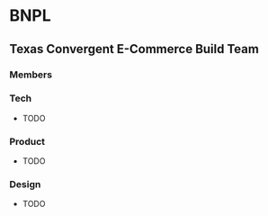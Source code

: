 # BNPL
## Texas Convergent E-Commerce Build Team
### **Members**
### Tech
- TODO
### Product
- TODO
### Design
- TODO